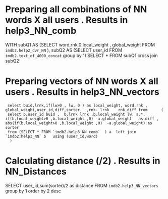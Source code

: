 # Preparing all combinations of NN words X all users . Results in help3_NN_comb
WITH 
subQ1 AS (SELECT  word,rnk,0 local_weight , global_weight FROM `imdb2.help2_dvr_NN` ),
subQ2 AS (SELECT user_id FROM `imdb2.text_of_4000_concat` group by 1) 
     SELECT * FROM subQ1
cross join         subQ2 

# Preparing vectors of NN words X all users . Results in help3_NN_vectors 
     select buid,lrnk,if(lw>0 , lw, 0 ) as local_weight, word,rnk , global_weight,user_id,diff,sorter	,rnk- lrnk    rnk_diff from      ( 
     select b.user_id buid ,  b.lrnk lrnk ,b.local_weight lw, a.*, if(b.local_weight>0 ,b.local_weight ,0) -a.global_weight   as diff , abs(if(b.local_weight>0 ,b.local_weight ,0)  -a.global_weight) as sorter 
     from (SELECT * FROM `imdb2.help3_NN_comb`  ) a  left join `imdb2.help3_NN` b   using (user_id,word) 
      ) 
# Calculating distance (/2) . Results in NN_Distances 
SELECT user_id,sum(sorter)/2  as distance  FROM `imdb2.help3_NN_vectors`  group by 1 order by 2 desc 
